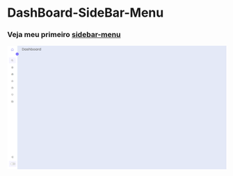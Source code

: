 # DashBoard-SideBar-Menu

### Veja meu primeiro [sidebar-menu](https://me-melw.github.io/DashBoard-SideBar-Menu/)

![image preview](preview.png)
